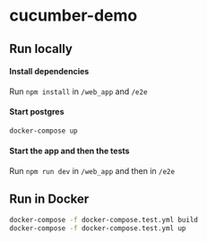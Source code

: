 # cucumber-demo

## Run locally

#### Install dependencies

Run `npm install` in `/web_app` and `/e2e`

#### Start postgres

```bash
docker-compose up
```

#### Start the app and then the tests

Run `npm run dev` in `/web_app` and then in `/e2e`

## Run in Docker

```bash
docker-compose -f docker-compose.test.yml build
docker-compose -f docker-compose.test.yml up
```
